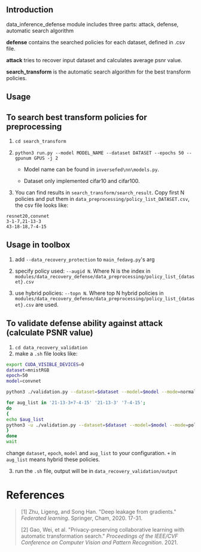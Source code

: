 ## Introduction

data_inference_defense module includes three parts: attack, defense, automatic search algorithm

**defense** contains the searched policies for each dataset, defined in .csv file.

**attack** tries to recover input dataset and calculates average psnr value.

**search_transform** is the automatic search algorithm for the best transform policies.



## Usage

## To search best transform policies for preprocessing
1. `cd search_transform`
2. `python3 run.py --model MODEL_NAME --dataset DATASET --epochs 50 --gpunum GPUS -j 2`

   - Model name can be found in `inversefed\nn\models.py`.

   - Dataset only implemented cifar10 and cifar100.

3. You can find results in `search_transform/search_result`. Copy first N policies and put them in `data_preprocessing/policy_list_DATASET.csv`, the csv file looks like:

```csv
resnet20,convnet
3-1-7,21-13-3
43-18-18,7-4-15
```

## Usage in toolbox

1. add `--data_recovery_protection` to `main_fedavg.py`'s arg

2. specify policy used: `--augid N`. Where N is the index in `modules/data_recovery_defense/data_preprocessing/policy_list_{dataset}.csv`

3. use hybrid policies: `--topn N`. Where top N hybrid policies in `modules/data_recovery_defense/data_preprocessing/policy_list_{dataset}.csv` are used.

## To validate defense ability against attack (calculate PSNR value)

1. `cd data_recovery_validation`
2. make a `.sh` file looks like:

```sh
export CUDA_VISIBLE_DEVICES=0
dataset=mnistRGB
epoch=50
model=convnet

python3 ./validation.py --dataset=$dataset --model=$model --mode=normal --optim=inversed --use_pretrained_model --epochs=$epoch --hide_output_img

for aug_list in '21-13-3+7-4-15' '21-13-3' '7-4-15';
do
{
echo $aug_list
python3 -u ./validation.py --dataset=$dataset --model=$model --mode=policy --optim=inversed --use_pretrained_model --epochs=$epoch --aug_list=$aug_list  --hide_output_img
}
done
wait
```

change `dataset`, `epoch`, `model` and `aug_list` to your configuration. `+` in `aug_list` means hybrid these policies.

3. run the `.sh` file, output will be in `data_recovery_validation/output`



# References

>[1] Zhu, Ligeng, and Song Han. "Deep leakage from gradients." *Federated learning*. Springer, Cham, 2020. 17-31.
>
>[2] Gao, Wei, et al. "Privacy-preserving collaborative learning with automatic transformation search." *Proceedings of the IEEE/CVF Conference on Computer Vision and Pattern Recognition*. 2021.

